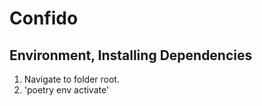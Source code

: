 # Confido

## Environment, Installing Dependencies

1. Navigate to folder root.
2. 'poetry env activate'
